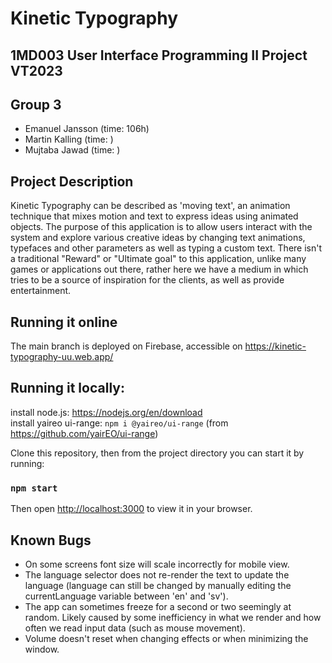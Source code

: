 # Kinetic Typography
## 1MD003 User Interface Programming II Project VT2023

## Group 3
- Emanuel Jansson (time: 106h)
- Martin Kalling (time: )
- Mujtaba Jawad (time: )

## Project Description

Kinetic Typography can be described as 'moving text', an animation technique that mixes motion and text to express ideas using animated objects. The purpose of this application is to allow users interact with the system and explore various creative ideas by changing text animations, typefaces and other parameters as well as typing a custom text. There isn't a traditional "Reward" or "Ultimate goal" to this application, unlike many games or applications out there, rather here we have a medium in which tries to be a source of inspiration for the clients, as well as provide entertainment.

## Running it online

The main branch is deployed on Firebase, accessible on https://kinetic-typography-uu.web.app/

## Running it locally:

install node.js: https://nodejs.org/en/download \
install yaireo ui-range: `npm i @yaireo/ui-range` 
(from https://github.com/yairEO/ui-range)

Clone this repository, then from the project directory you can start it by running:
### `npm start`
Then open [http://localhost:3000](http://localhost:3000) to view it in your browser.

## Known Bugs
- On some screens font size will scale incorrectly for mobile view.
- The language selector does not re-render the text to update the language (language can still be changed by manually editing the currentLanguage variable between 'en' and 'sv').
- The app can sometimes freeze for a second or two seemingly at random. Likely caused by some inefficiency in what we render and how often we read input data (such as mouse movement).
- Volume doesn't reset when changing effects or when minimizing the window.